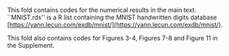 This fold contains codes for the numerical results in the main text. 
``MNIST.rds'' is a R list containing the MNIST handwritten digits database [https://yann.lecun.com/exdb/mnist/](https://yann.lecun.com/exdb/mnist/).

This fold also contains codes for Figures 3-4, Figures 7-8 and Figure 11 in the Supplement.
